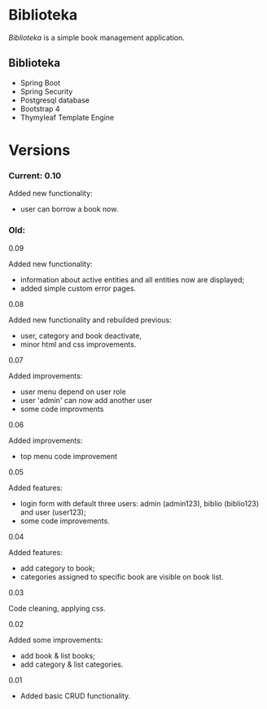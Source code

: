 # Biblioteka

*Biblioteka* is a simple book management application.


## Biblioteka

- Spring Boot
- Spring Security
- Postgresql database
- Bootstrap 4
- Thymyleaf Template Engine



# Versions
### Current:  0.10

Added new functionality: 
* user can borrow a book now.


### Old:
0.09

Added new functionality: 
* information about active entities and all entities now are displayed;
* added simple custom error pages.

0.08
              
Added new functionality and rebuilded previous: 
* user, category and book deactivate,
* minor html and css improvements.


0.07

Added improvements:
* user menu depend on user role
* user 'admin' can now add another user
* some code improvments


0.06

Added improvements:
* top menu code improvement


0.05

Added features:
* login form with default three users: admin (admin123), biblio (biblio123) and user (user123);
* some code improvements.



0.04

Added features:
* add category to book;
* categories assigned to specific book are visible on book list.


0.03

Code cleaning, applying css.


0.02 

Added some improvements:
* add book & list books;
* add category & list categories.

0.01
* Added basic CRUD functionality.
